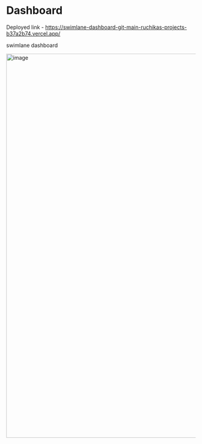 # Dashboard
Deployed link - https://swimlane-dashboard-git-main-ruchikas-projects-b37a2b74.vercel.app/

swimlane dashboard

<img width="1920" height="1020" alt="image" src="https://github.com/user-attachments/assets/1af77483-d230-4ede-bf68-19ceb0aab4d5" />
